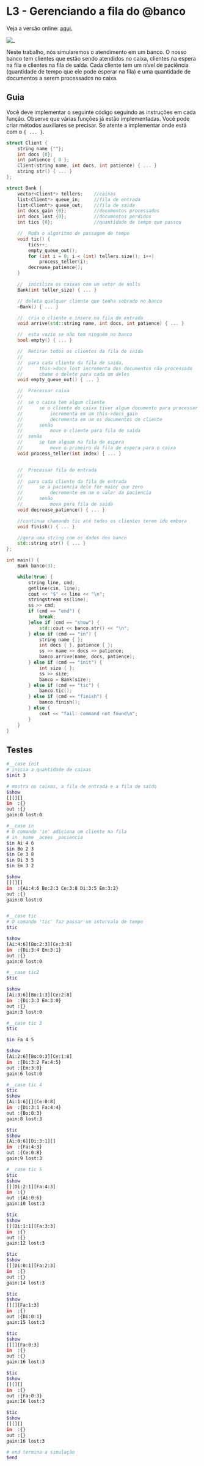 # L3 - Gerenciando a fila do @banco

Veja a versão online: [aqui.](https://github.com/qxcodeed/arcade/blob/master/base/banco/Readme.md)

![_](https://raw.githubusercontent.com/qxcodeed/arcade/master/base/banco/cover.jpg)

Neste trabalho, nós simularemos o atendimento em um banco. O nosso banco tem clientes que estão sendo atendidos no caixa, clientes na espera na fila e clientes na fila de saída. Cada cliente tem um nível de paciência (quantidade de tempo que ele pode esperar na fila) e uma quantidade de documentos a serem processados no caixa.

## Guia

Você deve implementar o seguinte código seguindo as instruções em cada função. Observe que várias funções já estão implementadas. Você pode criar métodos auxiliares se precisar. Se atente a implementar onde está com o `{ ... }`.

<!--FILTER solver.cpp cpp-->
```cpp
struct Client {
    string name {""};
    int docs {0};
    int patience { 0 };
    Client(string name, int docs, int patience) { ... }
    string str() { ... }
};

struct Bank {
    vector<Client*> tellers;    //caixas
    list<Client*> queue_in;     //fila de entrada
    list<Client*> queue_out;    //fila de saida
    int docs_gain {0};          //documentos processados
    int docs_lost {0};          //documentos perdidos
    int tics {0};               //quantidade de tempo que passou

    //  Roda o algoritmo de passagem de tempo
    void tic() {
        tics++;
        empty_queue_out();
        for (int i = 0; i < (int) tellers.size(); i++)
            process_teller(i);
        decrease_patience();
    }

    //  iniciliza os caixas com um vetor de nulls
    Bank(int teller_size) { ... }

    // deleta qualquer cliente que tenha sobrado no banco
    ~Bank() { ... }

    //  cria o cliente e insere na fila de entrada
    void arrive(std::string name, int docs, int patience) { ... }

    //  esta vazio se não tem ninguém no banco
    bool empty() { ... }

    //  Retirar todos os clientes da fila de saída
    //
    //  para cada cliente da fila de saida, 
    //      this->docs_lost incrementa dos documentos não processado
    //      chame o delete para cada um deles
    void empty_queue_out() { ... }

    //  Processar caixa
    //
    //  se o caixa tem algum cliente
    //      se o cliente do caixa tiver algum documento para processar
    //          incrementa em um this->docs_gain
    //          decrementa em um os documentos do cliente
    //      senão
    //          move o cliente para fila de saída
    //  senão
    //      se tem alguem na fila de espera
    //          move o primeiro da fila de espera para o caixa
    void process_teller(int index) { ... }


    //  Processar fila de entrada
    //
    //  para cada cliente da fila de entrada
    //      se a paciencia dele for maior que zero
    //          decremente em um o valor da paciencia
    //      senão
    //          mova para fila de saida
    void decrease_patience() { ... }

    //continua chamando tic até todos os clientes terem ido embora
    void finish() { ... }

    //gera uma string com os dados dos banco
    std::string str() { ... }
};

int main() {
    Bank banco(3);

    while(true) {
        string line, cmd;
        getline(cin, line);
        cout << "$" << line << "\n";
        stringstream ss(line);
        ss >> cmd;
        if (cmd == "end") {
            break;
        }else if (cmd == "show") {
            std::cout << banco.str() << "\n";
        } else if (cmd == "in") {
            string name { };
            int docs { }, patience { };
            ss >> name >> docs >> patience;
            banco.arrive(name, docs, patience);
        } else if (cmd == "init") {
            int size { };
            ss >> size;
            banco = Bank(size);
        } else if (cmd == "tic") {
            banco.tic();
        } else if (cmd == "finish") {
            banco.finish();
        } else {
            cout << "fail: command not found\n";
        }
    }
}
```
<!--FILTER_END-->

## Testes

```bash
#__case init
# inicia a quantidade de caixas 
$init 3

# mostra os caixas, a fila de entrada e a fila de saída
$show
[][][]
in  :{}
out :{}
gain:0 lost:0

#__case in
# O comando 'in' adiciona um cliente na fila
# in _nome _acoes _paciencia
$in Ai 4 6
$in Bo 2 3
$in Ce 3 8
$in Di 3 5
$in Em 3 2

$show
[][][]
in  :{Ai:4:6 Bo:2:3 Ce:3:8 Di:3:5 Em:3:2}
out :{}
gain:0 lost:0


#__case tic
# O comando 'tic' faz passar um intervalo de tempo
$tic

$show
[Ai:4:6][Bo:2:3][Ce:3:8]
in  :{Di:3:4 Em:3:1}
out :{}
gain:0 lost:0

#__case tic2
$tic

$show
[Ai:3:6][Bo:1:3][Ce:2:8]
in  :{Di:3:3 Em:3:0}
out :{}
gain:3 lost:0

#__case tic 3
$tic

$in Fa 4 5

$show
[Ai:2:6][Bo:0:3][Ce:1:8]
in  :{Di:3:2 Fa:4:5}
out :{Em:3:0}
gain:6 lost:0

#__case tic 4
$tic
$show
[Ai:1:6][][Ce:0:8]
in  :{Di:3:1 Fa:4:4}
out :{Bo:0:3}
gain:8 lost:3

$tic
$show
[Ai:0:6][Di:3:1][]
in  :{Fa:4:3}
out :{Ce:0:8}
gain:9 lost:3

#__case tic 5
$tic
$show
[][Di:2:1][Fa:4:3]
in  :{}
out :{Ai:0:6}
gain:10 lost:3

$tic
$show
[][Di:1:1][Fa:3:3]
in  :{}
out :{}
gain:12 lost:3

$tic
$show
[][Di:0:1][Fa:2:3]
in  :{}
out :{}
gain:14 lost:3

$tic
$show
[][][Fa:1:3]
in  :{}
out :{Di:0:1}
gain:15 lost:3

$tic
$show
[][][Fa:0:3]
in  :{}
out :{}
gain:16 lost:3

$tic
$show
[][][]
in  :{}
out :{Fa:0:3}
gain:16 lost:3

$tic
$show
[][][]
in  :{}
out :{}
gain:16 lost:3

# end termina a simulação
$end
```

